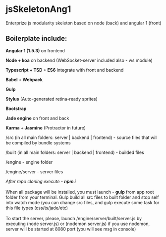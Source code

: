 # jsSkeletonAng1
Enterprize js modularity skeleton based on node (back) and angular 1 (front)

<h2> Boilerplate include: </h2>

<b>Angular 1  (1.5.3)</b>  on frontend

<b>Node + koa</b>   on backend   (WebSocket-server included also - ws module)

<b>Typescript + TSD + ES6</b> integrate with front and backend

<b>Babel + Webpack</b>

<b>Gulp</b>

<b>Stylus</b> (Auto-generated retina-ready sprites)

<b>Bootstrap</b>

<b>Jade engine</b> on front and back

<b>Karma + Jasmine</b> (Protractor in future) <br>

/src (in all main folders: server | backend | frontend) - source files that will be compiled by bundle systems<br>

/built (in all main folders: server | backend | frontend) - builded files <br>

/engine  - engine folder <br>

/engine/server - server files <br>


<i>After repo cloning execute -  <b>npm i</b> </i> <br><br>
When all package will be installed, you must launch - <b>gulp</b>  from app root folder from your terminal. Gulp build all src files to built folder and stop self into watch mode (you can change src files, and gulp execute some task for this file types (css/ts/jade/etc) <br> <br>
To start the server, please, launch /engine/server/built/server.js by executing  (node server.js)  or  (nodemon server.js) if you use nodemon, server will be started at 8080 port (you will see msg in console)

